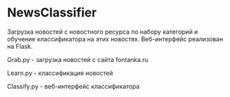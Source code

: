 # NewsClassifier
Загрузка новостей с новостного ресурса по набору категорий и обучение классификатора на этих новостях. Веб-интерфейс реализован на Flask.

Grab.py - загрузка новостей с сайта fontanka.ru

Learn.py - классификация новостей

Classify.py - веб-интерфейс классификатора
